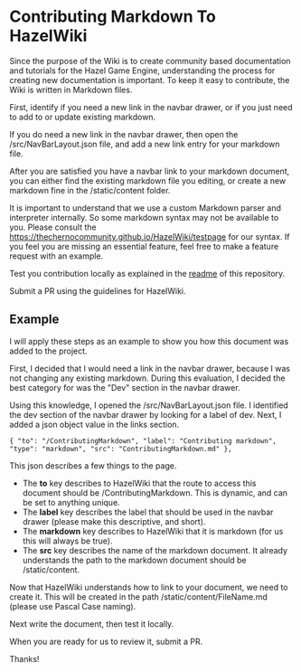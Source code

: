# Contributing Markdown To HazelWiki

Since the purpose of the Wiki is to create community based documentation and tutorials for the Hazel Game Engine, understanding the process for creating new documentation is important. To keep it easy to contribute, the Wiki is written in Markdown files.

First, identify if you need a new link in the navbar drawer, or if you just need to add to or update existing markdown.

If you do need a new link in the navbar drawer, then open the /src/NavBarLayout.json file, and add a new link entry for your markdown file.

After you are satisfied you have a navbar link to your markdown document, you can either find the existing markdown file you editing, or create a new markdown fine in the /static/content folder.

It is important to understand that we use a custom Markdown parser and interpreter internally. So some markdown syntax may not be available to you. Please consult the https://thechernocommunity.github.io/HazelWiki/testpage for our syntax. If you feel you are missing an essential feature, feel free to make a feature request with an example.

Test you contribution locally as explained in the [readme](https://github.com/TheChernoCommunity/HazelWiki/blob/master/README.md) of this repository.

Submit a PR using the guidelines for HazelWiki.


## Example

I will apply these steps as an example to show you how this document was added to the project. 

First, I decided that I would need a link in the navbar drawer, because I was not changing any existing markdown. During this evaluation, I decided the best category for was the "Dev" section in the navbar drawer.

Using this knowledge, I opened the /src/NavBarLayout.json file. I identified the dev section of the navbar drawer by looking for a label of dev. Next, I added a json object value in the links section. 

```$json
{ "to": "/ContributingMarkdown", "label": "Contributing markdown", "type": "markdown", "src": "ContributingMarkdown.md" },
```

This json describes a few things to the page. 
- The **to** key describes to HazelWiki that the route to access this document should be /ContributingMarkdown. This is dynamic, and can be set to anything unique. 
- The **label**  key describes the label that should be used in the navbar drawer (please make this descriptive, and short).
- The **markdown** key describes to HazelWiki that it is markdown (for us this will always be true).
- The **src** key describes the name of the markdown document. It already understands the path to the markdown document should be /static/content.

Now that HazelWiki understands how to link to your document, we need to create it. This will be created in the path /static/content/FileName.md (please use Pascal Case naming).

Next write the document, then test it locally. 

When you are ready for us to review it, submit a PR. 

Thanks!
